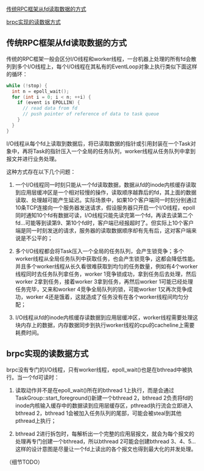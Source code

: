 [传统RPC框架从fd读取数据的方式](#传统RPC框架从fd读取数据的方式)

[brpc实现的读数据方式](#brpc实现的读数据方式)

## 传统RPC框架从fd读取数据的方式
传统的RPC框架一般会区分I/O线程和worker线程，一台机器上处理的所有fd会散列到多个I/O线程上，每个I/O线程在其私有的EventLoop对象上执行类似下面这样的循环：

```C++
while (!stop) {
  int n = epoll_wait();
  for (int i = 0; i < n; ++i) {
    if (event is EPOLLIN) {
      // read data from fd
      // push pointer of reference of data to task queue
    }
  }
}
```

I/O线程从每个fd上读取到数据后，将已读取数据的指针或引用封装在一个Task对象中，再将Task的指针压入一个全局的任务队列，worker线程从任务队列中拿到报文并进行业务处理。

这种方式存在以下几个问题：

1. 一个I/O线程同一时刻只能从一个fd读取数据，数据从fd的inode内核缓存读取到应用层缓冲区是一个相对较慢的操作，读取顺序越靠后的fd，其上面的数据读取、处理越可能产生延迟。实际场景中，如果10个客户端同一时刻分别通过10条TCP连接向一个服务器发送请求，假设服务器只开启一个I/O线程，epoll同时通知10个fd有数据可读，I/O线程只能先读完第一个fd，再读去读第二个fd...可能等到读第9、第10个fd时，客户端已经报超时了。但实际上10个客户端是同一时刻发送的请求，服务器的读取数据顺序却有先有后，这对客户端来说是不公平的；

2. 多个I/O线程都会将Task压入一个全局的任务队列，会产生锁竞争；多个worker线程从全局任务队列中获取任务，也会产生锁竞争，这都会降低性能。并且多个worker线程从长久看很难获取到均匀的任务数量，例如有4个worker线程同时去任务队列拿任务，worker 1竞争锁成功，拿到任务后去处理，然后worker 2拿到任务，接着worker 3拿到任务，再然后worker 1可能已经处理任务完毕，又来和worker 4竞争全局队列的锁，可能worker 1又再次竞争成功，worker 4还是饿着，这就造成了任务没有在各个worker线程间均匀分配；

3. I/O线程从fd的inode内核缓存读数据到应用层缓冲区，worker线程需要处理这块内存上的数据，内存数据同步到执行worker线程的cpu的cacheline上需要耗费时间。

## brpc实现的读数据方式
brpc没有专门的I/O线程，只有worker线程，epoll_wait()也是在bthread中被执行。当一个fd可读时：

1. 读取动作并不是在epoll_wait()所在的bthread 1上执行，而是会通过TaskGroup::start_foreground()新建一个bthread 2，bthread 2负责将fd的inode内核输入缓存中的数据读到应用层缓存区，pthread执行流会立即进入bthread 2，bthread 1会被加入任务队列的尾部，可能会被steal到其他pthread上执行；

2. bthread 2进行拆包时，每解析出一个完整的应用层报文，就会为每个报文的处理再专门创建一个bthread，所以bthread 2可能会创建bthread 3、4、5...这样的设计意图是尽量让一个fd上读出的各个报文也得到最大化的并发处理。

（细节TODO）

